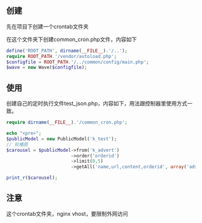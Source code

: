 <!--
author: 许萍
date: 2015-11-20
title: 定时执行任务文件
tags: 功能扩展
category: 功能扩展
status: publish
summary: Wavephp框架，轻量PHP框架，MVC分离，快速开发项目
-->

## 创建

先在项目下创建一个crontab文件夹

在这个文件夹下创建common_cron.php文件，内容如下

```php
define('ROOT_PATH', dirname(__FILE__).'/..');
require ROOT_PATH.'/vendor/autoload.php';
$configfile = ROOT_PATH.'/../common/config/main.php';
$wave = new Wave($configfile);
```

## 使用

创建自己的定时执行文件test_json.php，内容如下，用法跟控制器里使用方式一致。

```php
require dirname(__FILE__).'/common_cron.php';

echo "<pre>";
$publicModel = new PublicModel('k_test');
// 轮播图
$carousel = $publicModel->from('k_advert')
                        ->order('orderid')
                        ->limit(0,5)
                        ->getAll('name,url,content,orderid', array('adspot_id'=>2,'status'=>1), 'test1111', 300);

print_r($carousel);
```

## 注意

这个crontab文件夹，nginx vhost，要限制外网访问

